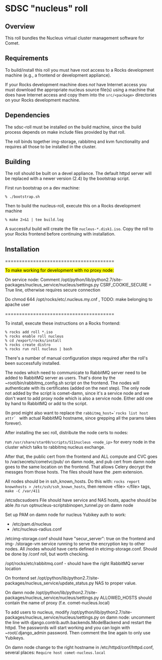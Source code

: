 # SDSC "nucleus" roll

## Overview

This roll bundles the Nucleus virtual cluster management software for Comet.

## Requirements

To build/install this roll you must have root access to a Rocks development
machine (e.g., a frontend or development appliance).

If your Rocks development machine does *not* have Internet access you must
download the appropriate nucleus source file(s) using a machine that does
have Internet access and copy them into the `src/<package>` directories on your
Rocks development machine.


## Dependencies

The sdsc-roll must be installed on the build machine, since the build process
depends on make include files provided by that roll.

The roll binds together img-storage, rabbitmq and kvm functionality and
requires all those to be installed in the cluster.


## Building

The roll should be built on a devel appliance. The default httpd server will
be replaced with a newer version (2.4) by the bootstrap script.

First run bootstrap on a dev machine:

```shell
% ./bootstrap.sh
```

Then to build the nucleus-roll, execute this on a Rocks development machine

```shell
% make 2>&1 | tee build.log
```

A successful build will create the file `nucleus-*.disk1.iso`. Copy the roll
to your Rocks frontend before continuing with installation.


## Installation

=======================================

<mark>
To make working for development with no proxy node:
</mark>

On service node: Comment /opt/python/lib/python2.7/site-
packages/nucleus_service/nucleus/settings.py   CSRF_COOKIE_SECURE = True line,
otherwise requires secure connection

Do chmod 644 /opt/rocks/etc/.nucleus.my.cnf , TODO: make belonging to apache user

=======================================

To install, execute these instructions on a Rocks frontend:

```shell
% rocks add roll *.iso
% rocks enable roll nucleus
% cd /export/rocks/install
% rocks create distro
% rocks run roll nucleus | bash
```

There's a number of manual configuration steps required after the roll's been
successfully installed.

The nodes which need to communicate to RabbitMQ server need to be added to
RabbitMQ server as users. That's done by the ~root/bin/rabbitmq_config.sh
script on the frontend. The nodes will authenticate with its certificates
(added on the next step). The only node not added by the script is comet-damn,
since it's a service node and we don't want to add proxy node which is also a
service node. Either add one by hand to RabbitMQ or add to the script.

(In prod might also want to replace the ```rabbitmq_host=`rocks list host
attr` ``` with actual RabbitMQ hostname, since grepping all the params takes
forever).

After installing the sec roll, distribute the node certs to nodes:

run ```/usr/share/star69/scripts/S11nucleus <node_ip>``` for every node in the
cluster which talks to rabbitmq nucleus exchange.

After that, the public cert from the frontend and ALL compute and CVC goes to
/var/secrets/cometvc/pub/ on damn node, and pub cert from damn node goes to
the same location on the frontend. That allows Celery decrypt the messges from
those hosts. The files should have the .pem extension.

All nodes should be in ssh_known_hosts. Do this with: ```rocks report
knownhosts > /etc/ssh/ssh_known_hosts```, then remove &lt;file&gt;
&lt;/file&gt; tags,  ```make -C /var/411```

/etcsdscsudoers File should have service and NAS hosts, apache should be able
/to run optnucleus-scriptsbinopen_tunnel.py on damn node

Set up PAM on damn node for nucleus Yubikey auth to work:
- /etc/pam.d/nucleus
- /etc/nucleus-radius.conf

/etcimg-storage.conf should have "secur_server": true on the frontend and img-
/storage-vm service running to serve the encryption key to other nodes. All
/nodes whould have certs defined in etcimg-storage.conf. Should be done by
/conf roll, but worth checking.

/opt/rocks/etc/rabbitmq.conf - should have the right RabbitMQ server location

On frontend set /opt/python/lib/python2.7/site-
packages/nucleus_service/update_status.py NAS to proper value.

On damn node /opt/python/lib/python2.7/site-
packages/nucleus_service/nucleus/settings.py ALLOWED_HOSTS should contain the
name of proxy (f.e. comet-nucleus.local)

To add users to nucleus, modify /opt/python/lib/python2.7/site-
packages/nucleus_service/nucleus/settings.py on damn node: uncomment the line
with django.contrib.auth.backends.ModelBackend and restart the httpd. The
passwords will start working and you can login with ~root/.django_admin
password. Then comment the line again to only use Yubikeys.

On damn node change to the right hostname in /etc/httpd/conf/httpd.conf,
several places: ``` Require host comet-nucleus.local ```
